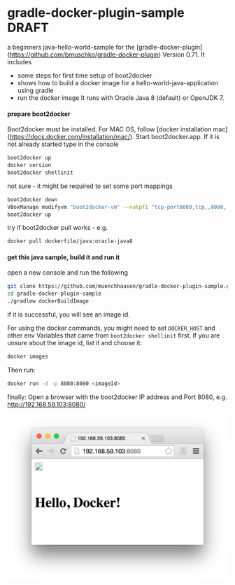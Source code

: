 gradle-docker-plugin-sample DRAFT
=================================

a beginners java-hello-world-sample for the [gradle-docker-plugin] (https://github.com/bmuschko/gradle-docker-plugin) Version 0.71. It includes
* some steps for first time setup of boot2docker
* shows how to build a docker image for a hello-world-java-application using gradle
* run the docker image
It runs with Oracle Java 8 (default) or OpenJDK 7.

#### prepare boot2docker
Boot2docker must be installed. For MAC OS, follow [docker installation mac] (https://docs.docker.com/installation/mac/).
Start boot2docker.app. If it is not already started type in the console
```bash
boot2docker up
docker version
boot2docker shellinit
```

not sure - it might be required to set some port mappings
```bash
boot2docker down
VBoxManage modifyvm "boot2docker-vm" --natpf1 "tcp-port8080,tcp,,8080,,8080"
boot2docker up
```

try if boot2docker pull works - e.g.
```bash
docker pull dockerfile/java:oracle-java8
```

#### get this java sample, build it and run it
open a new console and run the following
```bash
git clone https://github.com/muenchhausen/gradle-docker-plugin-sample.git
cd gradle-docker-plugin-sample
./gradlew dockerBuildImage
```
if it is successful, you will see an image id.

For using the docker commands, you might need to set ```DOCKER_HOST``` and other env Variables that came from ```boot2docker shellinit``` first.
If you are unsure about the image id, list it and choose it:
```bash
docker images
```

Then run:
```bash
docker run -d -p 8080:8080 <imageId>
```

finally: Open a browser with the boot2docker IP address and Port 8080, e.g. http://192.168.59.103:8080/

![Screenshot](screenshot1.png)
